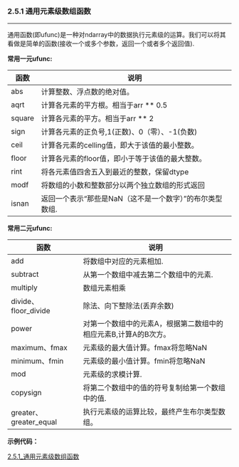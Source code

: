 ### 2.5.1 通用元素级数组函数
---

通用函数(即ufunc)是一种对ndarray中的数据执行元素级的运算。我们可以将其看做是简单的函数(接收一个或多个参数，返回一个或者多个返回值).


**常用一元ufunc:**

|函数|说明|
|---|---|
|abs|计算整数、浮点数的绝对值。|
|aqrt|计算各元素的平方根。相当于arr ** 0.5|
|square|计算各元素的平方。相当于arr ** 2|
|sign|计算各元素的正负号,1(正数)、0（零）、-1(负数)|
|ceil|计算各元素的celling值，即大于该值的最小整数。|
|floor|计算各元素的floor值，即小于等于该值的最大整数。|
|rint|将各元素值四舍五入到最近的整数，保留dtype|
|modf|将数组的小数和整数部分以两个独立数组的形式返回|
|isnan|返回一个表示“那些是NaN（这不是一个数字）”的布尔类型数组.|


**常用二元ufunc:**

|函数|说明|
|---|---|
|add|将数组中对应的元素相加.|
|subtract|从第一个数组中减去第二个数组中的元素.|
|multiply|数组元素相乘|
|divide、floor_divide|除法、向下整除法(丢弃余数)|
|power|对第一个数组中的元素A，根据第二数组中的相应元素B,计算A的B次方。|
|maximum、fmax|元素级的最大值计算。fmax将忽略NaN|
|minimum、fmin|元素级的最小值计算。fmin将忽略NaN|
|mod|元素级的求模计算.|
|copysign|将第二个数组中的值的符号复制给第一个数组中的值.|
|greater、greater_equal|执行元素级的运算比较，最终产生布尔类型数组。|


**示例代码：**

[2.5.1_通用元素级数组函数](html/2.5.1_通用元素级数组函数.html)

